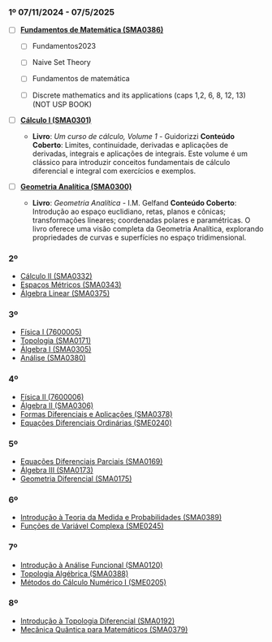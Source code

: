 ### 1º 07/11/2024 - 07/5/2025

- [ ] **[Fundamentos de Matemática (SMA0386)](https://uspdigital.usp.br/jupiterweb/obterDisciplina?sgldis=SMA0386&codcur=55030&codhab=100)**
  - [ ] Fundamentos2023
  - [ ] Naive Set Theory
  - [ ] Fundamentos de matemática
  - [ ] Discrete mathematics and its applications (caps 1,2, 6, 8, 12, 13) (NOT USP BOOK)
   

- [ ] **[Cálculo I (SMA0301)](https://uspdigital.usp.br/jupiterweb/obterDisciplina?sgldis=SMA0301&codcur=55030&codhab=100)**
  - **Livro**: *Um curso de cálculo, Volume 1* - Guidorizzi
    **Conteúdo Coberto**: Limites, continuidade, derivadas e aplicações de derivadas, integrais e aplicações de integrais. Este volume é um clássico para introduzir conceitos fundamentais de cálculo diferencial e integral com exercícios e exemplos.

- [ ] **[Geometria Analítica (SMA0300)](https://uspdigital.usp.br/jupiterweb/obterDisciplina?sgldis=SMA0300&codcur=55030&codhab=100)**
  - **Livro**: *Geometria Analítica* - I.M. Gelfand
    **Conteúdo Coberto**: Introdução ao espaço euclidiano, retas, planos e cônicas; transformações lineares; coordenadas polares e paramétricas. O livro oferece uma visão completa da Geometria Analítica, explorando propriedades de curvas e superfícies no espaço tridimensional.

### 2º
- [Cálculo II (SMA0332)](https://uspdigital.usp.br/jupiterweb/obterDisciplina?sgldis=SMA0332&codcur=55030&codhab=200)
- [Espaços Métricos (SMA0343)](https://uspdigital.usp.br/jupiterweb/obterDisciplina?sgldis=SMA0343&codcur=55030&codhab=200)
- [Álgebra Linear (SMA0375)](https://uspdigital.usp.br/jupiterweb/obterDisciplina?sgldis=SMA0375&codcur=55030&codhab=200)

### 3º
- [Física I (7600005)](https://uspdigital.usp.br/jupiterweb/obterDisciplina?sgldis=7600005&codcur=55030&codhab=200)
- [Topologia (SMA0171)](https://uspdigital.usp.br/jupiterweb/obterDisciplina?sgldis=SMA0171&codcur=55030&codhab=200)
- [Álgebra I (SMA0305)](https://uspdigital.usp.br/jupiterweb/obterDisciplina?sgldis=SMA0305&codcur=55030&codhab=200)
- [Análise (SMA0380)](https://uspdigital.usp.br/jupiterweb/obterDisciplina?sgldis=SMA0380&codcur=55030&codhab=200)

### 4º
- [Física II (7600006)](https://uspdigital.usp.br/jupiterweb/obterDisciplina?sgldis=7600006&codcur=55030&codhab=200)
- [Álgebra II (SMA0306)](https://uspdigital.usp.br/jupiterweb/obterDisciplina?sgldis=SMA0306&codcur=55030&codhab=200)
- [Formas Diferenciais e Aplicações (SMA0378)](https://uspdigital.usp.br/jupiterweb/obterDisciplina?sgldis=SMA0378&codcur=55030&codhab=200)
- [Equações Diferenciais Ordinárias (SME0240)](https://uspdigital.usp.br/jupiterweb/obterDisciplina?sgldis=SME0240&codcur=55030&codhab=200)

### 5º
- [Equações Diferenciais Parciais (SMA0169)](https://uspdigital.usp.br/jupiterweb/obterDisciplina?sgldis=SMA0169&codcur=55030&codhab=200)
- [Álgebra III (SMA0173)](https://uspdigital.usp.br/jupiterweb/obterDisciplina?sgldis=SMA0173&codcur=55030&codhab=200)
- [Geometria Diferencial (SMA0175)](https://uspdigital.usp.br/jupiterweb/obterDisciplina?sgldis=SMA0175&codcur=55030&codhab=200)

### 6º
- [Introdução à Teoria da Medida e Probabilidades (SMA0389)](https://uspdigital.usp.br/jupiterweb/obterDisciplina?sgldis=SMA0389&codcur=55030&codhab=200)
- [Funções de Variável Complexa (SME0245)](https://uspdigital.usp.br/jupiterweb/obterDisciplina?sgldis=SME0245&codcur=55030&codhab=200)

### 7º
- [Introdução à Análise Funcional (SMA0120)](https://uspdigital.usp.br/jupiterweb/obterDisciplina?sgldis=SMA0120&codcur=55030&codhab=200)
- [Topologia Algébrica (SMA0388)](https://uspdigital.usp.br/jupiterweb/obterDisciplina?sgldis=SMA0388&codcur=55030&codhab=200)
- [Métodos do Cálculo Numérico I (SME0205)](https://uspdigital.usp.br/jupiterweb/obterDisciplina?sgldis=SME0205&codcur=55030&codhab=200)

### 8º
- [Introdução à Topologia Diferencial (SMA0192)](https://uspdigital.usp.br/jupiterweb/obterDisciplina?sgldis=SMA0192&codcur=55030&codhab=200)
- [Mecânica Quântica para Matemáticos (SMA0379)](https://uspdigital.usp.br/jupiterweb/obterDisciplina?sgldis=SMA0379&codcur=55030&codhab=200)

